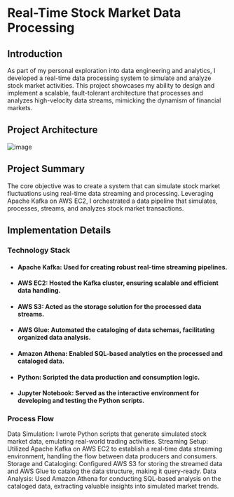 # Real-Time Stock Market Data Processing

## Introduction

As part of my personal exploration into data engineering and analytics, I developed a real-time data processing system to simulate and analyze stock market activities. This project showcases my ability to design and implement a scalable, fault-tolerant architecture that processes and analyzes high-velocity data streams, mimicking the dynamism of financial markets.

## Project Architecture

![image](https://github.com/mayurcodes13/stock-market-real-time/assets/146315481/a03c6ab8-9159-4fb5-b762-4af1cf9d3b84)

## Project Summary

The core objective was to create a system that can simulate stock market fluctuations using real-time data streaming and processing. Leveraging Apache Kafka on AWS EC2, I orchestrated a data pipeline that simulates, processes, streams, and analyzes stock market transactions.

## Implementation Details
### Technology Stack

* #### Apache Kafka: Used for creating robust real-time streaming pipelines.
* #### AWS EC2: Hosted the Kafka cluster, ensuring scalable and efficient data handling.
* #### AWS S3: Acted as the storage solution for the processed data streams.
* #### AWS Glue: Automated the cataloging of data schemas, facilitating organized data analysis.
* #### Amazon Athena: Enabled SQL-based analytics on the processed and cataloged data.
* #### Python: Scripted the data production and consumption logic.
* #### Jupyter Notebook: Served as the interactive environment for developing and testing the Python scripts.

### Process Flow

Data Simulation: I wrote Python scripts that generate simulated stock market data, emulating real-world trading activities.
Streaming Setup: Utilized Apache Kafka on AWS EC2 to establish a real-time data streaming environment, handling the flow between data producers and consumers.
Storage and Cataloging: Configured AWS S3 for storing the streamed data and AWS Glue to catalog the data structure, making it query-ready.
Data Analysis: Used Amazon Athena for conducting SQL-based analysis on the cataloged data, extracting valuable insights into simulated market trends.
